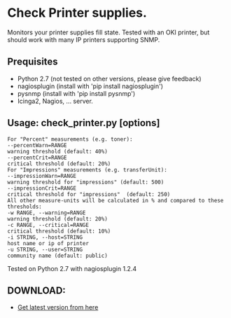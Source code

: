 # Check Printer supplies.

Monitors your printer supplies fill state. Tested with an OKI printer, but should work with many IP printers supporting SNMP.

## Prequisites

* Python 2.7 (not tested on other versions, please give feedback)
* nagiosplugin (install with 'pip install nagiosplugin')
* pysnmp (install with 'pip install pysnmp')
* Icinga2, Nagios, ... server.

## Usage: check_printer.py [options] 

```
For "Percent" measurements (e.g. toner):
--percentWarn=RANGE 
warning threshold (default: 40%) 
--percentCrit=RANGE 
critical threshold (default: 20%) 
For "Impressions" measurements (e.g. transferUnit):
--impressionWarn=RANGE 
warning threshold for "impressions" (default: 500) 
--impressionCrit=RANGE 
critical threshold for "impressions"  (default: 250) 
All other measure-units will be calculated in % and compared to these thresholds:
-w RANGE, --warning=RANGE 
warning threshold (default: 20%) 
-c RANGE, --critical=RANGE 
critical threshold (default: 10%) 
-i STRING, --host=STRING 
host name or ip of printer
-u STRING, --user=STRING 
community name (default: public)
```

Tested on Python 2.7 with nagiosplugin 1.2.4

## DOWNLOAD: 

* [Get latest version from here](https://raw.githubusercontent.com/LaggAt/LaggAt-Nagioschecks/master/src/check_printer.py)
